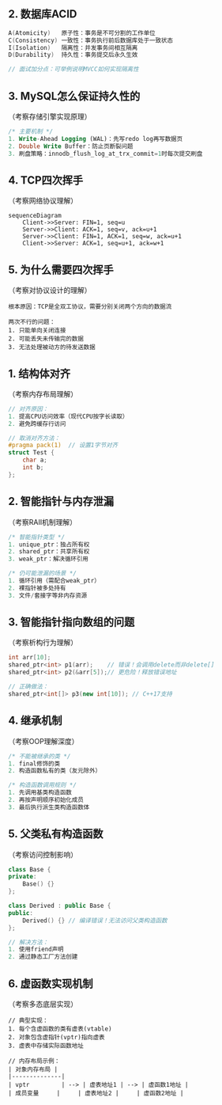 
## 2. 数据库ACID
```cpp
A(Atomicity)   原子性：事务是不可分割的工作单位
C(Consistency) 一致性：事务执行前后数据库处于一致状态
I(Isolation)   隔离性：并发事务间相互隔离
D(Durability)  持久性：事务提交后永久生效

// 面试加分点：可举例说明MVCC如何实现隔离性
```

## 3. MySQL怎么保证持久性的
（考察存储引擎实现原理）
```sql
/* 主要机制 */
1. Write-Ahead Logging (WAL)：先写redo log再写数据页
2. Double Write Buffer：防止页断裂问题
3. 刷盘策略：innodb_flush_log_at_trx_commit=1时每次提交刷盘
```

## 4. TCP四次挥手
（考察网络协议理解）
```mermaid
sequenceDiagram
    Client->>Server: FIN=1, seq=u
    Server->>Client: ACK=1, seq=v, ack=u+1
    Server->>Client: FIN=1, ACK=1, seq=w, ack=u+1
    Client->>Server: ACK=1, seq=u+1, ack=w+1
```

## 5. 为什么需要四次挥手
（考察对协议设计的理解）
```plaintext
根本原因：TCP是全双工协议，需要分别关闭两个方向的数据流

两次不行的问题：
1. 只能单向关闭连接
2. 可能丢失未传输完的数据
3. 无法处理被动方的待发送数据
```



## 1. 结构体对齐
（考察内存布局理解）
```cpp
// 对齐原因：
1. 提高CPU访问效率（现代CPU按字长读取）
2. 避免跨缓存行访问

// 取消对齐方法：
#pragma pack(1)  // 设置1字节对齐
struct Test {
    char a;
    int b;
};
```

## 2. 智能指针与内存泄漏
（考察RAII机制理解）
```cpp
/* 智能指针类型 */
1. unique_ptr：独占所有权
2. shared_ptr：共享所有权
3. weak_ptr：解决循环引用

/* 仍可能泄漏的场景 */
1. 循环引用（需配合weak_ptr）
2. 裸指针被多处持有
3. 文件/套接字等非内存资源
```

## 3. 智能指针指向数组的问题
（考察析构行为理解）
```cpp
int arr[10];
shared_ptr<int> p1(arr);    // 错误！会调用delete而非delete[]
shared_ptr<int> p2(&arr[5]);// 更危险！释放错误地址

// 正确做法：
shared_ptr<int[]> p3(new int[10]); // C++17支持
```

## 4. 继承机制
（考察OOP理解深度）
```cpp
/* 不能被继承的类 */
1. final修饰的类
2. 构造函数私有的类（友元除外）

/* 构造函数调用规则 */
1. 先调用基类构造函数
2. 再按声明顺序初始化成员
3. 最后执行派生类构造函数体
```

## 5. 父类私有构造函数
（考察访问控制影响）
```cpp
class Base {
private:
    Base() {}
};

class Derived : public Base {
public:
    Derived() {} // 编译错误！无法访问父类构造函数
};

// 解决方法：
1. 使用friend声明
2. 通过静态工厂方法创建
```

## 6. 虚函数实现机制
（考察多态底层实现）
```assembly
// 典型实现：
1. 每个含虚函数的类有虚表(vtable)
2. 对象包含虚指针(vptr)指向虚表
3. 虚表中存储实际函数地址

// 内存布局示例：
| 对象内存布局 |
|--------------|
| vptr         | --> | 虚表地址1 | --> | 虚函数1地址 |
| 成员变量     |     | 虚表地址2 |     | 虚函数2地址 |
```
